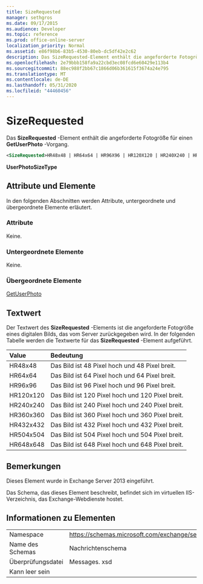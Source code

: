 ```yaml
---
title: SizeRequested
manager: sethgros
ms.date: 09/17/2015
ms.audience: Developer
ms.topic: reference
ms.prod: office-online-server
localization_priority: Normal
ms.assetid: e86f98b6-83b5-4530-80eb-dc5df42e2c62
description: Das SizeRequested-Element enthält die angeforderte Fotogröße für einen GetUserPhoto-Vorgang.
ms.openlocfilehash: 2e79bbb158fa9a22cbd3ec08fcd6e60429e113b4
ms.sourcegitcommit: 88ec988f2bb67c1866d06b361615f3674a24e795
ms.translationtype: MT
ms.contentlocale: de-DE
ms.lasthandoff: 05/31/2020
ms.locfileid: "44460456"
---
```

# <a name="sizerequested"></a>SizeRequested

Das **SizeRequested** -Element enthält die angeforderte Fotogröße für einen **GetUserPhoto** -Vorgang. 
  
```XML
<SizeRequested>HR48x48 | HR64x64 | HR96X96 | HR120X120 | HR240X240 | HR360X360 | HR432X432 | HR504X504 | HR648X648</SizeRequested>
```

 **UserPhotoSizeType**
## <a name="attributes-and-elements"></a>Attribute und Elemente

In den folgenden Abschnitten werden Attribute, untergeordnete und übergeordnete Elemente erläutert.
  
### <a name="attributes"></a>Attribute

Keine.
  
### <a name="child-elements"></a>Untergeordnete Elemente

Keine.
  
### <a name="parent-elements"></a>Übergeordnete Elemente

[GetUserPhoto](getuserphoto.md)
  
## <a name="text-value"></a>Textwert

Der Textwert des **SizeRequested** -Elements ist die angeforderte Fotogröße eines digitalen Bilds, das vom Server zurückgegeben wird. In der folgenden Tabelle werden die Textwerte für das **SizeRequested** -Element aufgeführt. 
  
|**Value**|**Bedeutung**|
|:-----|:-----|
|HR48x48  <br/> |Das Bild ist 48 Pixel hoch und 48 Pixel breit.  <br/> |
|HR64x64  <br/> |Das Bild ist 64 Pixel hoch und 64 Pixel breit.  <br/> |
|HR96x96  <br/> |Das Bild ist 96 Pixel hoch und 96 Pixel breit.  <br/> |
|HR120x120  <br/> |Das Bild ist 120 Pixel hoch und 120 Pixel breit.  <br/> |
|HR240x240  <br/> |Das Bild ist 240 Pixel hoch und 240 Pixel breit.  <br/> |
|HR360x360  <br/> |Das Bild ist 360 Pixel hoch und 360 Pixel breit.  <br/> |
|HR432x432  <br/> |Das Bild ist 432 Pixel hoch und 432 Pixel breit.  <br/> |
|HR504x504  <br/> |Das Bild ist 504 Pixel hoch und 504 Pixel breit.  <br/> |
|HR648x648  <br/> |Das Bild ist 648 Pixel hoch und 648 Pixel breit.  <br/> |
   
## <a name="remarks"></a>Bemerkungen

Dieses Element wurde in Exchange Server 2013 eingeführt.
  
Das Schema, das dieses Element beschreibt, befindet sich im virtuellen IIS-Verzeichnis, das Exchange-Webdienste hostet.
  
## <a name="element-information"></a>Informationen zu Elementen

|||
|:-----|:-----|
|Namespace  <br/> |https://schemas.microsoft.com/exchange/services/2006/messages  <br/> |
|Name des Schemas  <br/> |Nachrichtenschema  <br/> |
|Überprüfungsdatei  <br/> |Messages. xsd  <br/> |
|Kann leer sein  <br/> ||
   

